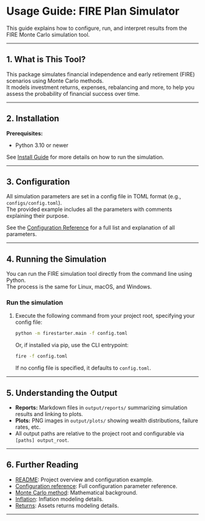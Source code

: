 # Usage Guide: FIRE Plan Simulator

This guide explains how to configure, run, and interpret results from the FIRE Monte Carlo
simulation tool.

---

## 1. What is This Tool?

This package simulates financial independence and early retirement (FIRE) scenarios
using Monte Carlo methods.  
It models investment returns, expenses, rebalancing and more, to help you assess
the probability of financial success over time.

---

## 2. Installation

**Prerequisites:**

- Python 3.10 or newer

See [Install Guide](install.md) for more details on how to run the simulation.

---

## 3. Configuration

All simulation parameters are set in a config file in TOML format (e.g., `configs/config.toml`).  
The provided example includes all the parameters with comments explaining their purpose.

See the [Configuration Reference](config.md) for a full list and explanation of all parameters.

---

## 4. Running the Simulation

You can run the FIRE simulation tool directly from the command line using Python.  
The process is the same for Linux, macOS, and Windows.

### Run the simulation

1. Execute the following command from your project root, specifying your config file:

   ```sh
   python -m firestarter.main -f config.toml
   ```

   Or, if installed via pip, use the CLI entrypoint:

   ```sh
   fire -f config.toml
   ```

   If no config file is specified, it defaults to `config.toml`.

---

## 5. Understanding the Output

- **Reports:** Markdown files in `output/reports/` summarizing simulation results and linking to
  plots.
- **Plots:** PNG images in `output/plots/` showing wealth distributions, failure rates, etc.
- All output paths are relative to the project root and configurable via `[paths] output_root`.

---

## 6. Further Reading

- [README](../README.md): Project overview and configuration example.
- [Configuration reference](../docs/config.md): Full configuration parameter reference.
- [Monte Carlo method](../docs/montecarlo.md): Mathematical background.
- [Inflation](../docs/inflation.md): Inflation modeling details.
- [Returns](../docs/returns.md): Assets returns modeling details.

---
